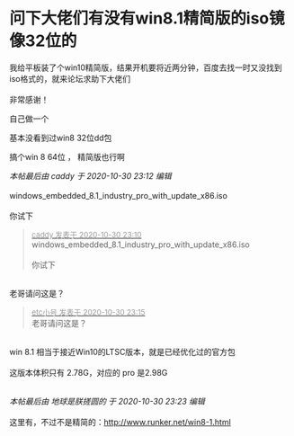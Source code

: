 # 问下大佬们有没有win8.1精简版的iso镜像32位的


我给平板装了个win10精简版，结果开机要将近两分钟，百度去找一时又没找到iso格式的，就来论坛求助下大佬们<br />
<br />
非常感谢！

自己做一个

基本没看到过win8 32位dd包

搞个win 8 64位 ， 精简版也行啊

<i class="pstatus"> 本帖最后由 caddy 于 2020-10-30 23:12 编辑 </i><br />
<br />
windows_embedded_8.1_industry_pro_with_update_x86.iso<br />
<br />
你试下

<div class="quote"><blockquote><font size="2"><a href="https://www.hostloc.com/forum.php?mod=redirect&amp;goto=findpost&amp;pid=9378696&amp;ptid=760418" target="_blank"><font color="#999999">caddy 发表于 2020-10-30 23:10</font></a></font><br />
windows_embedded_8.1_industry_pro_with_update_x86.iso<br />
<br />
你试下</blockquote></div><br />
老哥请问这是？

<div class="quote"><blockquote><font size="2"><a href="https://www.hostloc.com/forum.php?mod=redirect&amp;goto=findpost&amp;pid=9378722&amp;ptid=760418" target="_blank"><font color="#999999">etc小号 发表于 2020-10-30 23:15</font></a></font><br />
老哥请问这是？</blockquote></div><br />
win 8.1 相当于接近Win10的LTSC版本，就是已经优化过的官方包<br />
<br />
这版本体积只有 2.78G，对应的 pro 是2.98G<br />
<br />


<i class="pstatus"> 本帖最后由 地球是朕搓圆的 于 2020-10-30 23:23 编辑 </i><br />
<br />
这里有，不过不是精简的：http://www.runker.net/win8-1.html
